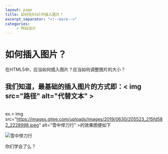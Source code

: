 ```yaml
---
layout: page
title: 如何在html中插入图片？
excerpt_separator: "<!--more-->"
categories:
     - 网站设计
---
```

# 如何插入图片？
在HTML5中，应当如何插入图片？应当如何调整图片的大小？

<!--more-->

## 我们知道，最基础的插入图片的方式即：< img src="路径" alt="代替文本" >
<br>ex.< img src="https://images.gitee.com/uploads/images/2019/0630/205523_215fd582_2228998.jpeg" alt="雪中悍刀行" >的效果图便如下<br>

<img src="https://gitee.com/timem00n/jekyll-theme-basically-basic/raw/master/assets/images/walk_snow.jpg" alt="雪中悍刀行">

你们学会了么？
